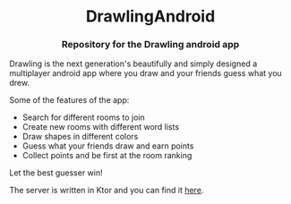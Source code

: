 <h1 align="center">DrawlingAndroid</h1>

<h3 align="center">Repository for the Drawling android app</h3>

Drawling is the next generation's beautifully and simply designed a multiplayer android app where you draw and your friends guess what you drew.

Some of the features of the app:
 - Search for different rooms to join
 - Create new rooms with different word lists
 - Draw shapes in different colors
 - Guess what your friends draw and earn points
 - Collect points and be first at the room ranking

Let the best guesser win!

The server is written in Ktor and you can find it [here](https://github.com/Giga99/DrawlingServer).
